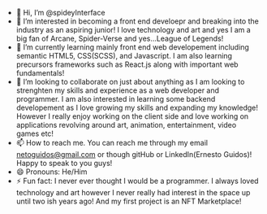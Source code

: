 - 👋 Hi, I’m @spideyInterface
- 👀 I’m interested in becoming a front end develoepr and breaking into the industry as an aspiring junior! I love technology and art and yes I am a big fan of Arcane, Spider-Verse and yes...League of Legends!
- 🌱 I’m currently learning mainly front end web developement including semantic HTML5, CSS(SCSS), and Javascript. I am also learning precursors frameworks such as React.js along with important web fundamentals!
- 💞️ I’m looking to collaborate on just about anything as I am looking to strenghten my skills and experience as a web developer and programmer. I am also interested in learning some backend developement as I love growing my skills and expanding my knowledge! However I really enjoy working on the client side and love working on applications revolving around art, animation, entertainment, video games etc!
- 📫 How to reach me. You can reach me through my email netoguidos@gmail.com or though gitHub or LinkedIn(Ernesto Guidos)! Happy to speak to you guys!
- 😄 Pronouns: He/Him
- ⚡ Fun fact: I never ever thought I would be a programmer. I always loved technology and art however I never really had interest in the space up until two ish years ago! And my first project is an NFT Marketplace!

<!---
spideyInterface/spideyInterface is a ✨ special ✨ repository because its `README.md` (this file) appears on your GitHub profile.
You can click the Preview link to take a look at your changes.
--->
